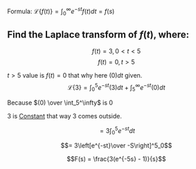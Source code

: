 Formula: $\mathscr{L}\{f(t)\} = \int_0^\infty e^{-st} f(t) dt = f(s)$

## Find the Laplace transform of $f(t)$, where: 
$$f(t) = 3, 0<t<5$$
$$f(t) = 0, t>5$$

$t>5$ value is $f(t) = 0$ that why here $(0)dt$ given.
$$\mathscr{L}\{3\} = \int_0^5 e^{-st} (3)dt +\int_5^\infty e^{-st}(0)dt$$

Because $(0) \over \int_5^\infty$ is $0$

$3$ is [Constant](../Definition#definition-of-constant) that way $3$ comes outside.

$$= 3 \int_0^5e^{-st}dt$$

$$= 3\left[e^{-st}\over -S\right]^5_0$$

$$F(s) = \frac{3(e^{-5s} - 1)}{s}$$
